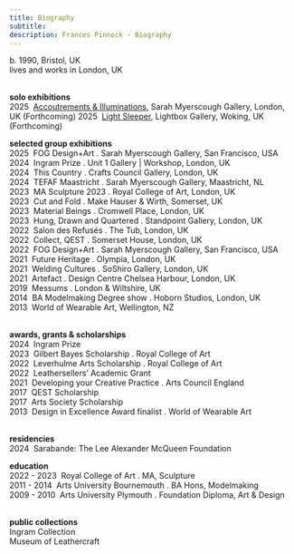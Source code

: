 ```yaml
---
title: Biography
subtitle: 
description: Frances Pinnock - Biography
---  
```

b. 1990, Bristol, UK  
lives and works in London, UK  
<br />  

**solo exhibitions**    
2025&nbsp;&nbsp;[Accoutrements & Illuminations](https://www.sarahmyerscough.com/exhibitions/70-frances-pinnock-solo-show-gallery-solo-show-2025/), Sarah Myerscough Gallery, London, UK  (Forthcoming)
2025&nbsp;&nbsp;[Light Sleeper](https://www.thelightbox.org.uk/whats-on/frances-pinnock-light-sleeper), Lightbox Gallery, Woking, UK  (Forthcoming) 
<br />  

**selected group exhibitions**  
2025&nbsp;&nbsp;FOG Design+Art . Sarah Myerscough Gallery, San Francisco, USA  
2024&nbsp;&nbsp;Ingram Prize . Unit 1 Gallery | Workshop, London, UK  
2024&nbsp;&nbsp;This Country . Crafts Council Gallery, London, UK  
2024&nbsp;&nbsp;TEFAF Maastricht . Sarah Myerscough Gallery, Maastricht, NL  
2023&nbsp;&nbsp;MA Sculpture 2023 . Royal College of Art, London, UK  
2023&nbsp;&nbsp;Cut and Fold . Make Hauser & Wirth, Somerset, UK  
2023&nbsp;&nbsp;Material Beings . Cromwell Place, London, UK  
2023&nbsp;&nbsp;Hung, Drawn and Quartered . Standpoint Gallery, London, UK  
2022&nbsp;&nbsp;Salon des Refusés . The Tub, London, UK  
2022&nbsp;&nbsp;Collect, QEST . Somerset House, London, UK  
2022&nbsp;&nbsp;FOG Design+Art . Sarah Myerscough Gallery, San Francisco, USA  
2021&nbsp;&nbsp;Future Heritage . Olympia, London, UK  
2021&nbsp;&nbsp;Welding Cultures . SoShiro Gallery, London, UK  
2021&nbsp;&nbsp;Artefact . Design Centre Chelsea Harbour, London, UK  
2019&nbsp;&nbsp;Messums . London & Wiltshire, UK  
2014&nbsp;&nbsp;BA Modelmaking Degree show . Hoborn Studios, London, UK  
2013&nbsp;&nbsp;World of Wearable Art, Wellington, NZ  
<br />  

**awards, grants & scholarships**  
2024&nbsp;&nbsp;Ingram Prize  
2023&nbsp;&nbsp;Gilbert Bayes Scholarship . Royal College of Art  
2022&nbsp;&nbsp;Leverhulme Arts Scholarship . Royal College of Art  
2022&nbsp;&nbsp;Leathersellers’ Academic Grant  
2021&nbsp;&nbsp;Developing your Creative Practice . Arts Council England    
2017&nbsp;&nbsp;QEST Scholarship  
2017&nbsp;&nbsp;Arts Society Scholarship   
2013&nbsp;&nbsp;Design in Excellence Award finalist . World of Wearable Art  
<br />  

**residencies**  
2024&nbsp;&nbsp;Sarabande: The Lee Alexander McQueen Foundation

**education**  
2022 - 2023&nbsp;&nbsp;Royal College of Art . MA, Sculpture  
2011  - 2014&nbsp;&nbsp;Arts University Bournemouth . BA Hons, Modelmaking  
2009 - 2010&nbsp;&nbsp;Arts University Plymouth . Foundation Diploma, Art & Design  
<br />  

**public collections**  
Ingram Collection   
Museum of Leathercraft   
 




 









  










 



  










 











